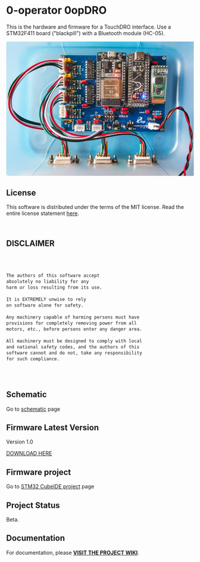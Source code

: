 # 0-operator 0opDRO

This is the hardware and firmware for a TouchDRO interface. 
Use a STM32F411 board ("blackpill") with a Bluetooth module (HC-05).

![Board](/docs/images/0opDRO.jpg)

## License

This software is distributed under the terms of the MIT license.  Read the entire
license statement [here](LICENSE).

<br>

## DISCLAIMER
  
<br>

```
  
The authors of this software accept
absolutely no liability for any
harm or loss resulting from its use.

It is EXTREMELY unwise to rely
on software alone for safety.

Any machinery capable of harming persons must have
provisions for completely removing power from all
motors, etc., before persons enter any danger area.

All machinery must be designed to comply with local 
and national safety codes, and the authors of this 
software cannot and do not, take any responsibility 
for such compliance.
  
```

<br>

## Schematic

Go to [schematic](schematic) page

## Firmware Latest Version

Version 1.0

[DOWNLOAD HERE](https://github.com/0-operator/0opDRO/releases)

## Firmware project

Go to [STM32 CubeIDE project](https://github.com/0-operator/0opDRO/blob/main/STM32CubeIdeProject) page

## Project Status
Beta.

## Documentation
For documentation, please [**VISIT THE PROJECT WIKI**](https://github.com/0-operator/0opDRO/wiki).
